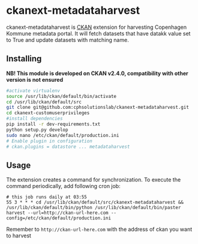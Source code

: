 ckanext-metadataharvest
=========
ckanext-metadataharvest is [CKAN](https://github.com/ckan/ckan) extension for harvesting Copenhagen Kommune metadata portal. It will fetch datasets that have datakk value set to True and update datasets with matching name.


Installing
-------
__NB! This module is developed on CKAN v2.4.0, compatibility with other version is not ensured__
```sh
#activate virtualenv
source /usr/lib/ckan/default/bin/activate
cd /usr/lib/ckan/default/src
git clone git@github.com:cphsolutionslab/ckanext-metadataharvest.git
cd ckanext-customuserprivileges
#install dependencies
pip install -r dev-requirements.txt
python setup.py develop
sudo nano /etc/ckan/default/production.ini
# Enable plugin in configuration
# ckan.plugins = datastore ... metadataharvest
```
Usage
-------
The extension creates a command for synchronization. To execute the command periodically, add following cron job:
```
# this job runs daily at 03:55
55 3 * * * cd /usr/lib/ckan/default/src/ckanext-metadataharvest && /usr/lib/ckan/default/bin/python /usr/lib/ckan/default/bin/paster harvest --url=http://ckan-url-here.com --config=/etc/ckan/default/production.ini
```
Remember to `http://ckan-url-here.com` with the address of ckan you want to harvest
